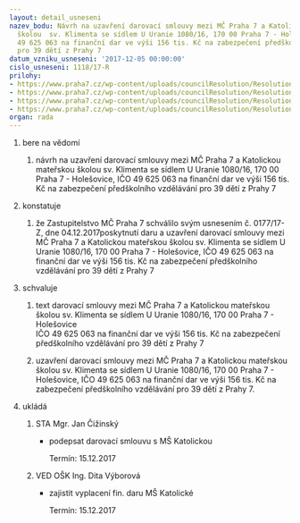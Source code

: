 ```yaml
---
layout: detail_usneseni
nazev_bodu: Návrh na uzavření darovací smlouvy mezi MČ Praha 7 a Katolickou mateřskou
  školou  sv. Klimenta se sídlem U Uranie 1080/16, 170 00 Praha 7 - Holešovice, IČO
  49 625 063 na finanční dar ve výši 156 tis. Kč na zabezpečení předškolního vzdělávání
  pro 39 dětí z Prahy 7
datum_vzniku_usneseni: '2017-12-05 00:00:00'
cislo_usneseni: 1118/17-R
prilohy:
- https://www.praha7.cz/wp-content/uploads/councilResolution/Resolutions/29705/export/duvodovazprava~305610.docx
- https://www.praha7.cz/wp-content/uploads/councilResolution/Resolutions/29705/export/Zadostofinancniprispevekproskolnirok20172018~305609.docx
- https://www.praha7.cz/wp-content/uploads/councilResolution/Resolutions/29705/export/DarovacismlouvaMSKatolicka~305608.doc
- https://www.praha7.cz/wp-content/uploads/councilResolution/Resolutions/29705/export/export~306402.pdf
organ: rada
---
```

<ol class="urzList_view" id="urzList">
<li id="" class="urzClass1"><span name="1">bere na vědomí</span> 
<ol class="urzOlClass decimal ">
<li id="" class="urzClass2" style="TEXT-ALIGN: left"><span><p>návrh na uzavření darovací smlouvy mezi MČ Praha 7 a Katolickou mateřskou školou sv. Klimenta se sídlem U Uranie 1080/16, 170 00 Praha 7 - Holešovice, IČO 49 625 063 na finanční dar ve výši 156 tis. Kč na zabezpečení předškolního vzdělávání pro 39 dětí z Prahy 7</p></span></li></ol></li>
<li id="" class="urzClass1"><span name="6">konstatuje</span>
<ol class="urzOlClass decimal ">
<li id="" class="urzClass2" style="TEXT-ALIGN: left"><span><p>že Zastupitelstvo MČ Praha 7 schválilo svým usnesením č. 0177/17-Z, dne 04.12.2017poskytnutí daru a uzavření darovací smlouvy mezi MČ Praha 7 a Katolickou mateřskou školou sv. Klimenta se sídlem U Uranie 1080/16, 170 00 Praha 7 - Holešovice, IČO 49 625 063 na finanční dar ve výši 156 tis. Kč na zabezpečení předškolního vzdělávání pro 39 dětí z Prahy 7<br></p></span></li></ol></li>
<li id="" class="urzClass1"><span name="24">schvaluje</span> 
<ol class="urzOlClass decimal ">
<li id="" class="urzClass2" style="TEXT-ALIGN: left"><span><p>text darovací smlouvy mezi MČ Praha 7 a Katolickou mateřskou školou sv. Klimenta se sídlem U Uranie 1080/16, 170 00 Praha 7 - Holešovice<br>IČO 49 625 063 na finanční dar ve výši 156 tis. Kč na zabezpečení předškolního vzdělávání pro 39 dětí z Prahy 7</p></span></li>
<li id="" class="urzClass2" style="TEXT-ALIGN: left"><span><p>uzavření darovací smlouvy mezi MČ Praha 7 a Katolickou mateřskou školou sv. Klimenta se sídlem U Uranie 1080/16, 170 00 Praha 7 - Holešovice, IČO 49 625 063 na finanční dar ve výši 156 tis. Kč na zabezpečení předškolního vzdělávání pro 39 dětí z Prahy 7.</p></span></li></ol></li><li class="urzClass1" id="urzUkoly"><span name="1">ukládá</span><ol class="urzOlClass"><li class="urzClass2"><span><p>STA Mgr. Jan Čižinský</p></span><ul class="urzUlClass"><li class="urzClass3"><span><p>podepsat darovací smlouvu s MŠ Katolickou</p></span><span class="urzUkolTermin">  Termín:&nbsp;15.12.2017</span></li></ul></li><li class="urzClass2"><span><p>VED OŠK Ing. Dita Výborová</p></span><ul class="urzUlClass"><li class="urzClass3"><span><p>zajistit vyplacení fin. daru MŠ Katolické</p></span><span class="urzUkolTermin">  Termín:&nbsp;15.12.2017</span></li></ul></li></ol></li>
</ol>